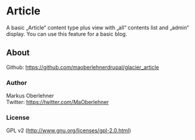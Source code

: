 # Article
A basic „Article“ content type plus view with „all“ contents list and „admin“ display. You can use this feature for a basic blog.

## About
Github: https://github.com/maoberlehnerdrupal/glacier_article

### Author
Markus Oberlehner  
Twitter: https://twitter.com/MaOberlehner

### License
GPL v2 (http://www.gnu.org/licenses/gpl-2.0.html)
